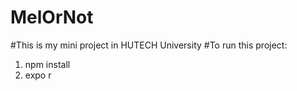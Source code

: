 # MelOrNot
#This is my mini project in HUTECH University
#To run this project:
1. npm install
2. expo r

